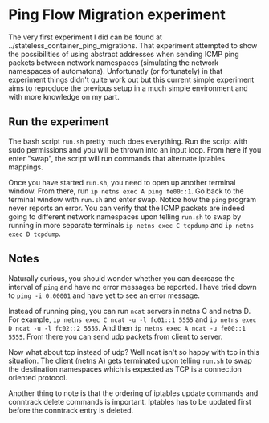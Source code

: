 # Ping Flow Migration experiment

The very first experiment I did can be found at
../stateless_container_ping_migrations. That experiment attempted to show the
possibilities of using abstract addresses when sending ICMP ping packets between
network namespaces (simulating the network namespaces of automatons).
Unfortunatly (or fortunately) in that experiment things didn't quite work out
but this current simple experiment aims to reproduce the previous setup in a
much simple environment and with more knowledge on my part.

## Run the experiment

The bash script `run.sh` pretty much does everything. Run the script with sudo
permissions and you will be thrown into an input loop. From here if you enter
"swap", the script will run commands that alternate iptables mappings.

Once you have started `run.sh`, you need to open up another terminal window.
From there, run `ip netns exec A ping fe00::1`. Go back to the terminal window
with `run.sh` and enter swap. Notice how the `ping` program never reports an
error. You can verify that the ICMP packets are indeed going to different
network namespaces upon telling `run.sh` to swap by running in more separate
terminals `ip netns exec C tcpdump` and `ip netns exec D tcpdump`.

## Notes

Naturally curious, you should wonder whether you can decrease the interval of
`ping` and have no error messages be reported. I have tried down to `ping -i
0.00001` and have yet to see an error message.

Instead of running ping, you can run `ncat` servers in netns C and netns D. For
example, `ip netns exec C ncat -u -l fc01::1 5555` and `ip netns exec D ncat -u
-l fc02::2 5555`. And then `ip netns exec A ncat -u fe00::1 5555`. From there
you can send udp packets from client to server.

Now what about tcp instead of udp? Well ncat isn't so happy with tcp in this
situation. The client (netns A) gets terminated upon telling `run.sh` to swap
the destination namespaces which is expected as TCP is a connection oriented
protocol.

Another thing to note is that the ordering of iptables update commands and
conntrack delete commands is important. Iptables has to be updated first before
the conntrack entry is deleted.
